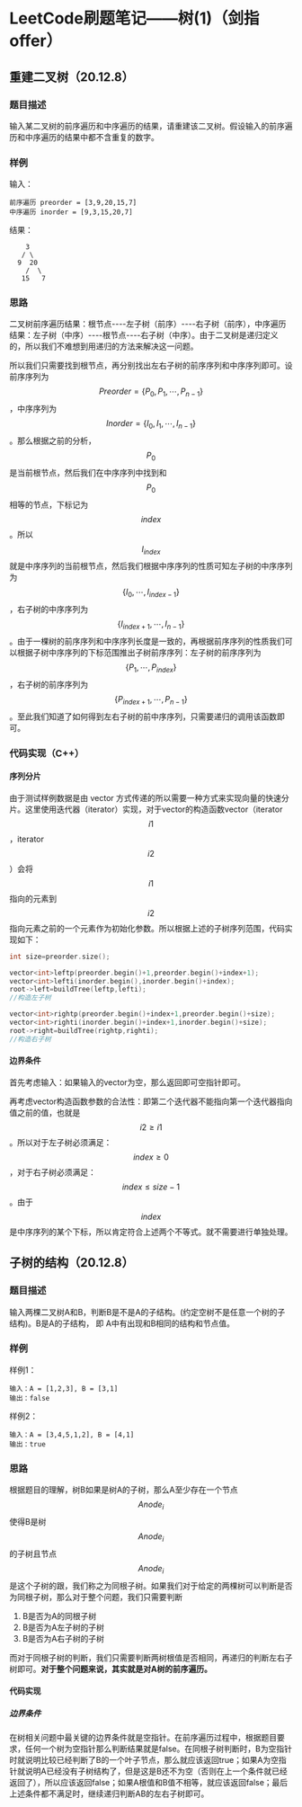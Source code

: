 # LeetCode刷题笔记——树(1)（剑指offer）

## 重建二叉树（20.12.8）

### 题目描述

输入某二叉树的前序遍历和中序遍历的结果，请重建该二叉树。假设输入的前序遍历和中序遍历的结果中都不含重复的数字。

 ### 样例

输入：

```
前序遍历 preorder = [3,9,20,15,7]
中序遍历 inorder = [9,3,15,20,7]
```

结果：

```
    3
   / \
  9  20
    /  \
   15   7
```

### 思路

二叉树前序遍历结果：根节点----左子树（前序）----右子树（前序），中序遍历结果：左子树（中序）----根节点----右子树（中序）。由于二叉树是递归定义的，所以我们不难想到用递归的方法来解决这一问题。

所以我们只需要找到根节点，再分别找出左右子树的前序序列和中序序列即可。设前序序列为$$Preorder=\{P_0,P_1,\cdots ,P_{n-1}\}$$ ，中序序列为$$Inorder=\{I_0,I_1,\cdots,I_{n-1}\}$$。那么根据之前的分析，$$P_0$$是当前根节点，然后我们在中序序列中找到和$$P_0$$相等的节点，下标记为$$index$$。所以$$I_{index}$$就是中序序列的当前根节点，然后我们根据中序序列的性质可知左子树的中序序列为$$\{I_0,\cdots,I_{index-1}\}$$，右子树的中序序列为$$\{I_{index+1},\cdots,I_{n-1}\}$$。由于一棵树的前序序列和中序序列长度是一致的，再根据前序序列的性质我们可以根据子树中序序列的下标范围推出子树前序序列：左子树的前序序列为$$\{P_1,\cdots,P_{index}\}$$，右子树的前序序列为$$\{P_{index+1},\cdots,P_{n-1}\}$$。至此我们知道了如何得到左右子树的前中序序列，只需要递归的调用该函数即可。

### 代码实现（C++）

#### 序列分片

由于测试样例数据是由 vector<int> 方式传递的所以需要一种方式来实现向量的快速分片。这里使用迭代器（iterator）实现，对于vector的构造函数vector（iterator $$i1$$，iterator $$i2$$）会将$$i1$$指向的元素到$$i2$$指向元素之前的一个元素作为初始化参数。所以根据上述的子树序列范围，代码实现如下：

```C++
int size=preorder.size();

vector<int>leftp(preorder.begin()+1,preorder.begin()+index+1);
vector<int>lefti(inorder.begin(),inorder.begin()+index);
root->left=buildTree(leftp,lefti);
//构造左子树

vector<int>rightp(preorder.begin()+index+1,preorder.begin()+size);
vector<int>righti(inorder.begin()+index+1,inorder.begin()+size);
root->right=buildTree(rightp,righti);
//构造右子树
```



#### 边界条件

首先考虑输入：如果输入的vector为空，那么返回即可空指针即可。

再考虑vector构造函数参数的合法性：即第二个迭代器不能指向第一个迭代器指向值之前的值，也就是$$i2\geq i1$$。所以对于左子树必须满足：$$index \geq 0$$，对于右子树必须满足：$$index\leq size-1$$。由于$$index$$是中序序列的某个下标，所以肯定符合上述两个不等式。就不需要进行单独处理。



## 子树的结构（20.12.8）

### 题目描述

输入两棵二叉树A和B，判断B是不是A的子结构。(约定空树不是任意一个树的子结构)。B是A的子结构， 即 A中有出现和B相同的结构和节点值。

### 样例

样例1：

```
输入：A = [1,2,3], B = [3,1]
输出：false
```

样例2：

```
输入：A = [3,4,5,1,2], B = [4,1]
输出：true
```



### 思路

根据题目的理解，树B如果是树A的子树，那么A至少存在一个节点$$Anode_i$$使得B是树$$Anode_i$$的子树且节点$$Anode_i$$是这个子树的跟，我们称之为同根子树。如果我们对于给定的两棵树可以判断是否为同根子树，那么对于整个问题，我们只需要判断

1. B是否为A的同根子树
2. B是否为A左子树的子树
3. B是否为A右子树的子树

而对于同根子树的判断，我们只需要判断两树根值是否相同，再递归的判断左右子树即可。**对于整个问题来说，其实就是对A树的前序遍历。**

#### 代码实现

##### 边界条件

在树相关问题中最关键的边界条件就是空指针。在前序遍历过程中，根据题目要求，任何一个树为空指针那么判断结果就是false。在同根子树判断时，B为空指针时就说明比较已经判断了B的一个叶子节点，那么就应该返回true；如果A为空指针就说明A已经没有子树结构了，但是这是B还不为空（否则在上一个条件就已经返回了），所以应该返回false；如果A根值和B值不相等，就应该返回false；最后上述条件都不满足时，继续递归判断AB的左右子树即可。